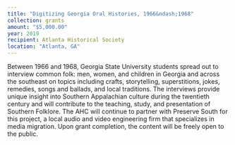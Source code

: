 ```yaml
---
title: "Digitizing Georgia Oral Histories, 1966&ndash;1968"
collection: grants
amount: "$5,000.00"
year: 2019
recipient: Atlanta Historical Society
location: "Atlanta, GA"
---
```


Between 1966 and 1968, Georgia State University students spread out to interview common
folk: men, women, and children in Georgia and across the southeast on topics including
crafts, storytelling, superstitions, jokes, remedies, songs and ballads, and local traditions. The
interviews provide unique insight into Southern Appalachian culture during the twentieth
century and will contribute to the teaching, study, and presentation of Southern Folklore.
The AHC will continue to partner with Preserve South for this project, a local audio and video
engineering firm that specializes in media migration. Upon grant completion, the content will
be freely open to the public.